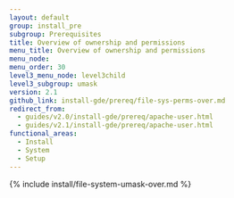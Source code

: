```yaml
---
layout: default
group: install_pre
subgroup: Prerequisites
title: Overview of ownership and permissions
menu_title: Overview of ownership and permissions
menu_node:
menu_order: 30
level3_menu_node: level3child
level3_subgroup: umask
version: 2.1
github_link: install-gde/prereq/file-sys-perms-over.md
redirect_from:
  - guides/v2.0/install-gde/prereq/apache-user.html
  - guides/v2.1/install-gde/prereq/apache-user.html
functional_areas:
  - Install
  - System
  - Setup
---
```


{% include install/file-system-umask-over.md %}
